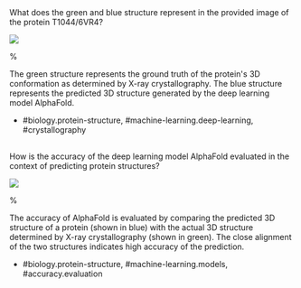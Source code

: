 ## 

What does the green and blue structure represent in the provided image of the protein T1044/6VR4?

![](https://cdn.mathpix.com/cropped/2024_05_18_d0b5a498105d07217267g-1.jpg?height=637&width=640&top_left_y=226&top_left_x=1009)

% 

The green structure represents the ground truth of the protein's 3D conformation as determined by X-ray crystallography. The blue structure represents the predicted 3D structure generated by the deep learning model AlphaFold.

- #biology.protein-structure, #machine-learning.deep-learning, #crystallography

## 

How is the accuracy of the deep learning model AlphaFold evaluated in the context of predicting protein structures?

![](https://cdn.mathpix.com/cropped/2024_05_18_d0b5a498105d07217267g-1.jpg?height=637&width=640&top_left_y=226&top_left_x=1009)

% 

The accuracy of AlphaFold is evaluated by comparing the predicted 3D structure of a protein (shown in blue) with the actual 3D structure determined by X-ray crystallography (shown in green). The close alignment of the two structures indicates high accuracy of the prediction.

- #biology.protein-structure, #machine-learning.models, #accuracy.evaluation